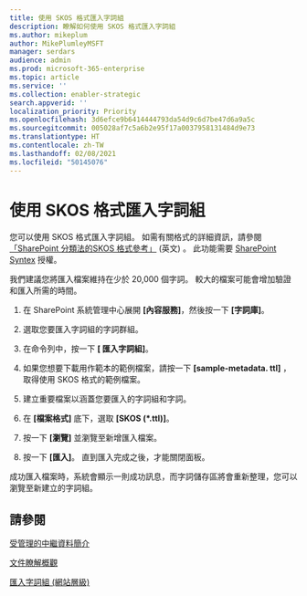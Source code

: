 ```yaml
---
title: 使用 SKOS 格式匯入字詞組
description: 瞭解如何使用 SKOS 格式匯入字詞組
ms.author: mikeplum
author: MikePlumleyMSFT
manager: serdars
audience: admin
ms.prod: microsoft-365-enterprise
ms.topic: article
ms.service: ''
ms.collection: enabler-strategic
search.appverid: ''
localization_priority: Priority
ms.openlocfilehash: 3d6efce9b6414444793da54d9c6d7be47d6a9a5c
ms.sourcegitcommit: 005028af7c5a6b2e95f17a0037958131484d9e73
ms.translationtype: HT
ms.contentlocale: zh-TW
ms.lasthandoff: 02/08/2021
ms.locfileid: "50145076"
---
```

# <a name="import-a-term-set-using-a-skos-based-format"></a>使用 SKOS 格式匯入字詞組

您可以使用 SKOS 格式匯入字詞組。 如需有關格式的詳細資訊，請參閱[「SharePoint 分類法的SKOS 格式參考」](skos-format-reference.md) (英文) 。 此功能需要 [SharePoint Syntex](index.md) 授權。

我們建議您將匯入檔案維持在少於 20,000 個字詞。 較大的檔案可能會增加驗證和匯入所需的時間。

1. 在 SharePoint 系統管理中心展開 **[內容服務]**，然後按一下 **[字詞庫]**。

2. 選取您要匯入字詞組的字詞群組。

3. 在命令列中，按一下 **[ 匯入字詞組]**。
 
4.  如果您想要下載用作範本的範例檔案，請按一下 **[sample-metadata. ttl]** ，取得使用 SKOS 格式的範例檔案。
 
5.  建立重要檔案以涵蓋您要匯入的字詞組和字詞。

6.  在 **[檔案格式]** 底下，選取 **[SKOS (*.ttl)]**。

7.  按一下 **[瀏覽]** 並瀏覽至新增匯入檔案。

8.  按一下 **[匯入]**。 直到匯入完成之後，才能關閉面板。

成功匯入檔案時，系統會顯示一則成功訊息，而字詞儲存區將會重新整理，您可以瀏覽至新建立的字詞組。

## <a name="see-also"></a>請參閱

[受管理的中繼資料簡介](https://docs.microsoft.com/sharepoint/managed-metadata)

[文件瞭解概觀](document-understanding-overview.md)

[匯入字詞組 (網站層級)](https://support.microsoft.com/office/168fbc86-7fce-4288-9a1f-b83fc3921c18)
